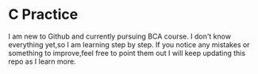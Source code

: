 # C Practice
I am new to Github and currently pursuing BCA course.
I don't know everything yet,so I am learning step by step.
If you notice any mistakes or something to improve,feel free to point them out
I will keep updating this repo as I learn more.
